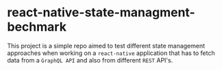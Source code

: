 # react-native-state-managment-bechmark

This project is a simple repo aimed to test different state management approaches when working on a `react-native` application that has to fetch data from a `GraphQL API` and also from different `REST` API's.

